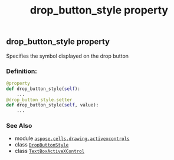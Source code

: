 ﻿---
title: drop_button_style property
second_title: Aspose.Cells for Python via .NET API References
description: 
type: docs
weight: 70
url: /aspose.cells.drawing.activexcontrols/textboxactivexcontrol/drop_button_style/
is_root: false
---

## drop_button_style property


Specifies the symbol displayed on the drop button
### Definition:
```python
@property
def drop_button_style(self):
    ...
@drop_button_style.setter
def drop_button_style(self, value):
    ...
```

### See Also
* module [`aspose.cells.drawing.activexcontrols`](../../)
* class [`DropButtonStyle`](/cells/python-net/aspose.cells.drawing.activexcontrols/dropbuttonstyle)
* class [`TextBoxActiveXControl`](/cells/python-net/aspose.cells.drawing.activexcontrols/textboxactivexcontrol)
